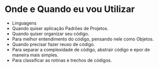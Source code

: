 # Onde e Quando eu vou Utilizar

- Linguagens
- Quando quiser aplicação Padrões de Projetos.
- Quando quiser organizar seu código.
- Para melhor entendimento do código, pensando nele como Objetos.
- Quando precisar fazer reuso de código.
- Para separar a complexidade de código, abstrair código e epor de maneira mais simples.
- Para classificar as rotinas e trechos de códigos.